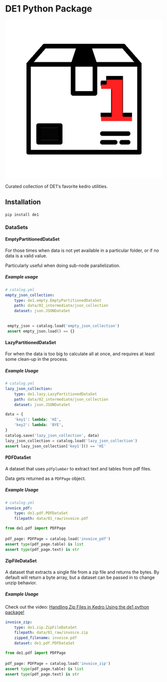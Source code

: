 # DE1 Python Package

![image](images/logo.png)

Curated collection of DE1's favorite kedro utilities.

## Installation

`pip install de1`


### DataSets

#### EmptyPartitionedDataSet

For those times when data is not yet available in a particular folder, or if no data is a valid value.

Particularly useful when doing sub-node parallelization.

##### Example usage

```yaml
# catalog.yml
empty_json_collection:
    type: de1.empty.EmptyPartitionedDataSet
    path: data/02_intermediate/json_collection
    dataset: json.JSONDataSet
```

```python

 empty_json = catalog.load('empty_json_collection')
 assert empty_json.load() == {}

```


#### LazyPartitionedDataSet

For when the data is too big to calculate all at once, and requires at least some clean-up in the process.

##### Example Usage

```yaml
# catalog.yml
lazy_json_collection:
    type: de1.lazy.LazyPartitionedDataSet
    path: data/02_intermediate/json_collection
    dataset: json.JSONDataSet
```

```python
data = {
    'key1': lambda: 'HI',
    'key2': lambda: 'BYE',
}
catalog.save('lazy_json_collection', data)
lazy_json_collection = catalog.load('lazy_json_collection')
assert lazy_json_collection['key1']() == 'HI'
```


#### PDFDataSet

A dataset that uses `pdfplumber` to extract text and tables from pdf files.

Data gets returned as a `PDFPage` object.

##### Example Usage

```yaml
# catalog.yml
invoice_pdf:
    type: de1.pdf.PDFDataSet
    filepath: data/01_raw/invoice.pdf
```

```python
from de1.pdf import PDFPage

pdf_page: PDFPage = catalog.load('invoice_pdf')
assert type(pdf_page.table) is list
assert type(pdf_page.text) is str
```


#### ZipFileDataSet

A dataset that extracts a single file from a zip file and returns the bytes.
By default will return a byte array, but a dataset can be passed in to change unzip behavior.

##### Example Usage

Check out the video: [Handling Zip Files in Kedro Using the de1 python package!](https://youtu.be/sIQzL6Ca_io)

```yaml
invoice_zip:
    type: de1.zip.ZipFileDataSet
    filepath: data/01_raw/invoice.zip
    zipped_filename: invoice.pdf
    dataset: de1.pdf.PDFDataSet
```

```python
from de1.pdf import PDFPage

pdf_page: PDFPage = catalog.load('invoice_zip')
assert type(pdf_page.table) is list
assert type(pdf_page.text) is str
```

